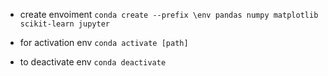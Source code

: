 - create envoiment
```conda create --prefix \env pandas numpy matplotlib scikit-learn jupyter```

- for activation env
```conda activate [path]```

- to deactivate env
```conda deactivate```
